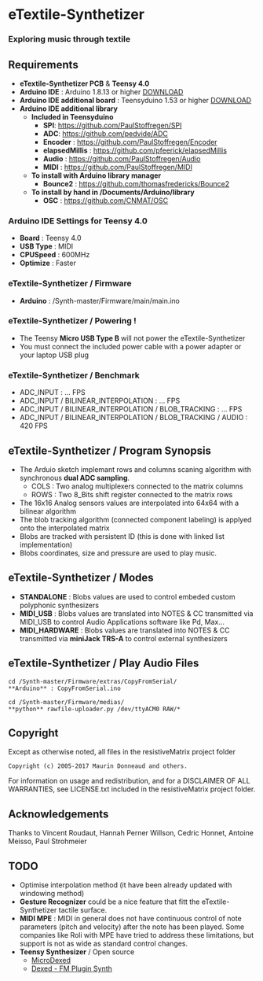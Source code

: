 # eTextile-Synthetizer
### Exploring music through textile

## Requirements
- **eTextile-Synthetizer PCB** & **Teensy 4.0**
- **Arduino IDE** : Arduino 1.8.13 or higher [DOWNLOAD](https://www.arduino.cc/en/Main/Software)
- **Arduino IDE additional board** : Teensyduino 1.53 or higher [DOWNLOAD](https://www.pjrc.com/teensy/teensyduino.html)
- **Arduino IDE additional library**
  - **Included in Teensyduino**
    - **SPI**: https://github.com/PaulStoffregen/SPI
    - **ADC**: https://github.com/pedvide/ADC
    - **Encoder** : https://github.com/PaulStoffregen/Encoder 
    - **elapsedMillis** : https://github.com/pfeerick/elapsedMillis
    - **Audio** : https://github.com/PaulStoffregen/Audio
    - **MIDI** : https://github.com/PaulStoffregen/MIDI
  - **To install with Arduino library manager**
    - **Bounce2** : https://github.com/thomasfredericks/Bounce2
  - **To install by hand in /Documents/Arduino/library**
    - **OSC** : https://github.com/CNMAT/OSC

### Arduino IDE Settings for Teensy 4.0
- **Board** :     Teensy 4.0
- **USB Type** :  MIDI
- **CPUSpeed** :  600MHz
- **Optimize** :  Faster

### eTextile-Synthetizer / Firmware
- **Arduino** : /Synth-master/Firmware/main/main.ino
 
### eTextile-Synthetizer / Powering !
- The Teensy **Micro USB Type B** will not power the eTextile-Synthetizer
- You must connect the included power cable with a power adapter or your laptop USB plug

### eTextile-Synthetizer / Benchmark
  - ADC_INPUT : ... FPS
  - ADC_INPUT / BILINEAR_INTERPOLATION : ... FPS
  - ADC_INPUT / BILINEAR_INTERPOLATION / BLOB_TRACKING : ... FPS
  - ADC_INPUT / BILINEAR_INTERPOLATION / BLOB_TRACKING / AUDIO : 420 FPS

## eTextile-Synthetizer / Program Synopsis
- The Arduio sketch implemant rows and columns scaning algorithm with synchronous **dual ADC sampling**.
  - COLS : Two analog multiplexers connected to the matrix columns
  - ROWS : Two 8_Bits shift register connected to the matrix rows
- The 16x16 Analog sensors values are interpolated into 64x64 with a bilinear algorithm
- The blob tracking algorithm (connected component labeling) is applyed onto the interpolated matrix
- Blobs are tracked with persistent ID (this is done with linked list implementation)
- Blobs coordinates, size and pressure are used to play music.

## eTextile-Synthetizer / Modes
  - **STANDALONE** : Blobs values are used to control embeded custom polyphonic synthesizers
  - **MIDI_USB** : Blobs values are translated into NOTES & CC transmitted via MIDI_USB to control Audio Applications software like Pd, Max...
  - **MIDI_HARDWARE** : Blobs values are translated into NOTES & CC transmitted via **miniJack TRS-A** to control external synthesizers

## eTextile-Synthetizer / Play Audio Files

    cd /Synth-master/Firmware/extras/CopyFromSerial/
    **Arduino** : CopyFromSerial.ino 
    
    cd /Synth-master/Firmware/medias/
    **python** rawfile-uploader.py /dev/ttyACM0 RAW/*

## Copyright
Except as otherwise noted, all files in the resistiveMatrix project folder

    Copyright (c) 2005-2017 Maurin Donneaud and others.

For information on usage and redistribution, and for a DISCLAIMER OF ALL
WARRANTIES, see LICENSE.txt included in the resistiveMatrix project folder.

## Acknowledgements
Thanks to Vincent Roudaut, Hannah Perner Willson, Cedric Honnet, Antoine Meisso, Paul Strohmeier

## TODO
- Optimise interpolation method (it have been already updated with windowing method)
- **Gesture Recognizer** could be a nice feature that fitt the eTextile-Synthetizer tactile surface.
- **MIDI MPE** : MIDI in general does not have continuous control of note parameters (pitch and velocity) after the note has been played. Some companies like Roli with MPE have tried to address these limitations, but support is not as wide as standard control changes.
- **Teensy Synthesizer** / Open source
    - [MicroDexed](https://www.parasitstudio.de/)
    - [Dexed - FM Plugin Synth](https://github.com/asb2m10/dexed)
